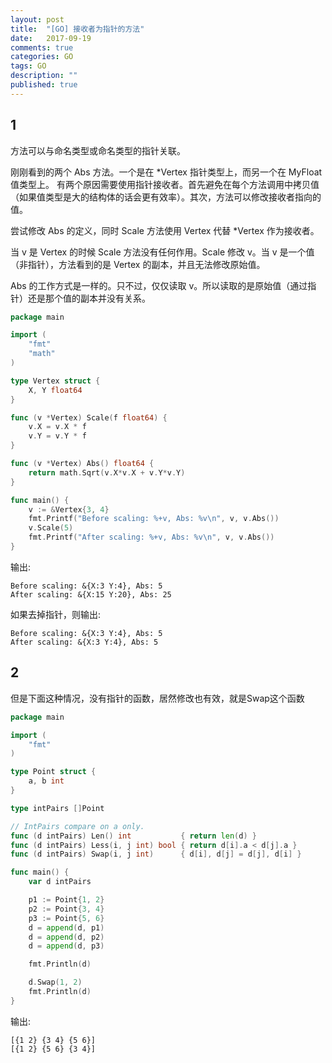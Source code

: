 ```yaml
---
layout: post
title:  "[GO] 接收者为指针的方法"
date:   2017-09-19
comments: true
categories: GO
tags: GO
description: ""
published: true
---
```


## 1

 方法可以与命名类型或命名类型的指针关联。

刚刚看到的两个 Abs 方法。一个是在 *Vertex 指针类型上，而另一个在 MyFloat 值类型上。 有两个原因需要使用指针接收者。首先避免在每个方法调用中拷贝值（如果值类型是大的结构体的话会更有效率）。其次，方法可以修改接收者指向的值。

尝试修改 Abs 的定义，同时 Scale 方法使用 Vertex 代替 *Vertex 作为接收者。

当 v 是 Vertex 的时候 Scale 方法没有任何作用。Scale 修改 v。当 v 是一个值（非指针），方法看到的是 Vertex 的副本，并且无法修改原始值。

Abs 的工作方式是一样的。只不过，仅仅读取 v。所以读取的是原始值（通过指针）还是那个值的副本并没有关系。


```go
package main

import (
	"fmt"
	"math"
)

type Vertex struct {
	X, Y float64
}

func (v *Vertex) Scale(f float64) {
	v.X = v.X * f
	v.Y = v.Y * f
}

func (v *Vertex) Abs() float64 {
	return math.Sqrt(v.X*v.X + v.Y*v.Y)
}

func main() {
	v := &Vertex{3, 4}
	fmt.Printf("Before scaling: %+v, Abs: %v\n", v, v.Abs())
	v.Scale(5)
	fmt.Printf("After scaling: %+v, Abs: %v\n", v, v.Abs())
}
```

输出:

```
Before scaling: &{X:3 Y:4}, Abs: 5
After scaling: &{X:15 Y:20}, Abs: 25
```

如果去掉指针，则输出:

```
Before scaling: &{X:3 Y:4}, Abs: 5
After scaling: &{X:3 Y:4}, Abs: 5
```

## 2

但是下面这种情况，没有指针的函数，居然修改也有效，就是Swap这个函数

```go
package main

import (
	"fmt"
)

type Point struct {
	a, b int
}

type intPairs []Point

// IntPairs compare on a only.
func (d intPairs) Len() int           { return len(d) }
func (d intPairs) Less(i, j int) bool { return d[i].a < d[j].a }
func (d intPairs) Swap(i, j int)      { d[i], d[j] = d[j], d[i] }

func main() {
	var d intPairs

	p1 := Point{1, 2}
	p2 := Point{3, 4}
	p3 := Point{5, 6}
	d = append(d, p1)
	d = append(d, p2)
	d = append(d, p3)

	fmt.Println(d)

	d.Swap(1, 2)
	fmt.Println(d)
}
```

输出:

```
[{1 2} {3 4} {5 6}]
[{1 2} {5 6} {3 4}]
```

